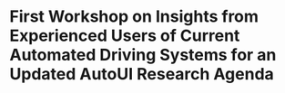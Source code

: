 # First Workshop on Insights from Experienced Users of Current Automated Driving Systems for an Updated AutoUI Research Agenda
